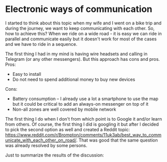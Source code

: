 # Electronic ways of communication

I started to think about this topic when my wife and I went on a bike trip and during the journey, we want to keep communicating with each
other. So, how to achieve this? When we ride on a wide road - it is easy we can ride in parallel and communicate easily but it doesn't work
for most of the cases and we have to ride in a sequence.

The first thing I had in my mind is having wire headsets and calling in Telegram (or any other messengers). But this approach has cons and
pros.
Pros:

* Easy to install
* Do not need to spend additional money to buy new devices

Cons:

* Battery consumption – I already use a lot a smartphone to use the map but it could be critical to add an always-on messenger on top of it
* Non-all zones are well covered by mobile network

The first thing I do when I don't from which point is to Google it and/or learn from others. Of course, the first thing I did is googling it
but after I decided to pick the second option as well and created a Reddit
topic: https://www.reddit.com/r/Brompton/comments/11uk3ab/best_way_to_communicate_with_each_other_on_road/. That was good that the same
question was already resolved by some persons.

Just to summarize the results of the discussion:


